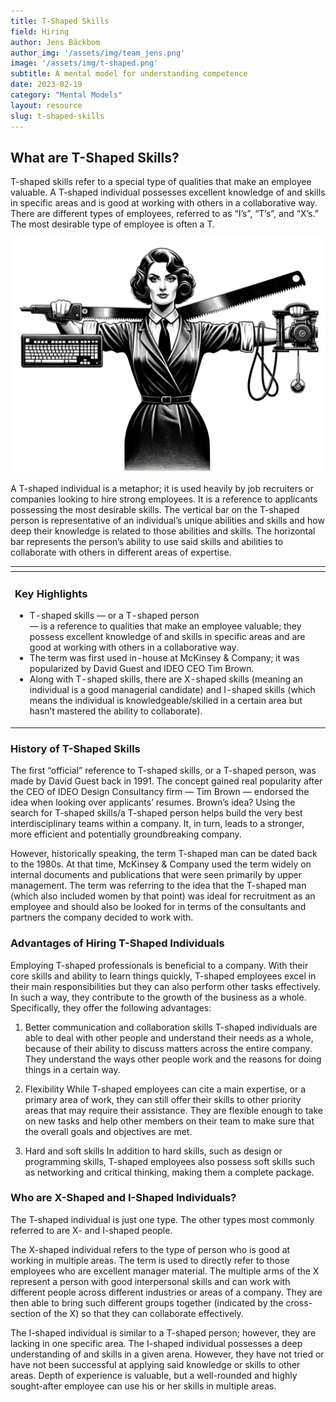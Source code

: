 ```yaml
---
title: T-Shaped Skills
field: Hiring
author: Jens Bäckbom
author_img: '/assets/img/team_jens.png'
image: '/assets/img/t-shaped.png'
subtitle: A mental model for understanding competence
date: 2023-02-19
category: "Mental Models"
layout: resource
slug: t-shaped-skills
---
```

## What are T-Shaped Skills?
T-shaped skills refer to a special type of qualities that make an employee valuable. A T-shaped individual possesses excellent knowledge of and skills in specific areas and is good at working with others in a collaborative way. There are different types of employees, referred to as “I’s”, “T’s”, and “X’s.” The most desirable type of employee is often a T.

![T-shaped individual](/assets/img/t-shaped.png)

A T-shaped individual is a metaphor; it is used heavily by job recruiters or companies looking to hire strong employees. It is a reference to applicants possessing the most desirable skills. The vertical bar on the T-shaped person is representative of an individual’s unique abilities and skills and how deep their knowledge is related to those abilities and skills. The horizontal bar represents the person’s ability to use said skills and abilities to collaborate with others in different areas of expertise.

<table class="exhibit-table my-6">
	<colgroup>
		<col/>
	</colgroup>
	<thead>
		<tr class="header">
			<th></th>
		</tr>
	</thead>
	<tbody>
		<tr>
			<td>
				<H3 class="exhibit-highlight">Key Highlights</H3>
				<ul class="exhibit-highlight-list">
					<li>T-shaped skills — or a T-shaped person</li> — is a reference to qualities that make an employee valuable; they possess excellent knowledge of and skills in specific areas and are good at working with others in a collaborative way.
					<li>The term was first used in-house at McKinsey & Company; it was popularized by David Guest and IDEO CEO Tim Brown.</li>
					<li> Along with T-shaped skills, there are X-shaped skills (meaning an individual is a good managerial candidate) and I-shaped skills (which means the individual is knowledgeable/skilled in a certain area but hasn’t mastered the ability to collaborate).</li>
				</ul>
			</td>
		</tr>
	</tbody>
</table>


### History of T-Shaped Skills
The first “official” reference to T-shaped skills, or a T-shaped person, was made by David Guest back in 1991. The concept gained real popularity after the CEO of IDEO Design Consultancy firm — Tim Brown — endorsed the idea when looking over applicants’ resumes. Brown’s idea? Using the search for T-shaped skills/a T-shaped person helps build the very best interdisciplinary teams within a company. It, in turn, leads to a stronger, more efficient and potentially groundbreaking company.

However, historically speaking, the term T-shaped man can be dated back to the 1980s. At that time, McKinsey & Company used the term widely on internal documents and publications that were seen primarily by upper management. The term was referring to the idea that the T-shaped man (which also included women by that point) was ideal for recruitment as an employee and should also be looked for in terms of the consultants and partners the company decided to work with.

### Advantages of Hiring T-Shaped Individuals
Employing T-shaped professionals is beneficial to a company. With their core skills and ability to learn things quickly, T-shaped employees excel in their main responsibilities but they can also perform other tasks effectively. In such a way, they contribute to the growth of the business as a whole. Specifically, they offer the following advantages:

1. Better communication and collaboration skills
T-shaped individuals are able to deal with other people and understand their needs as a whole, because of their ability to discuss matters across the entire company. They understand the ways other people work and the reasons for doing things in a certain way.

2. Flexibility
While T-shaped employees can cite a main expertise, or a primary area of work, they can still offer their skills to other priority areas that may require their assistance. They are flexible enough to take on new tasks and help other members on their team to make sure that the overall goals and objectives are met.

3. Hard and soft skills
In addition to hard skills, such as design or programming skills, T-shaped employees also possess soft skills such as networking and critical thinking, making them a complete package.

### Who are X-Shaped and I-Shaped Individuals?
The T-shaped individual is just one type. The other types most commonly referred to are X- and I-shaped people.

The X-shaped individual refers to the type of person who is good at working in multiple areas. The term is used to directly refer to those employees who are excellent manager material. The multiple arms of the X represent a person with good interpersonal skills and can work with different people across different industries or areas of a company. They are then able to bring such different groups together (indicated by the cross-section of the X) so that they can collaborate effectively.

The I-shaped individual is similar to a T-shaped person; however, they are lacking in one specific area. The I-shaped individual possesses a deep understanding of and skills in a given arena. However, they have not tried or have not been successful at applying said knowledge or skills to other areas. Depth of experience is valuable, but a well-rounded and highly sought-after employee can use his or her skills in multiple areas.





